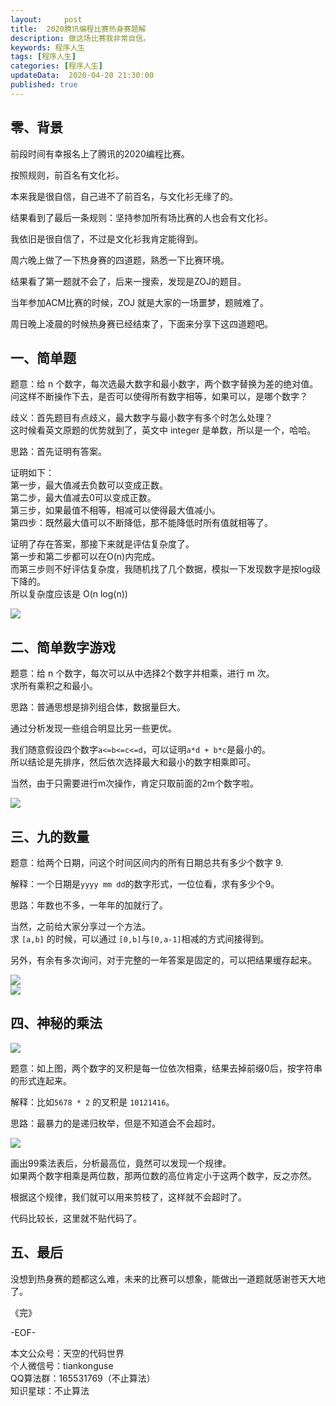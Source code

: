 ```yaml
---   
layout:     post  
title:  2020腾讯编程比赛热身赛题解  
description: 做这场比赛我非常自信。  
keywords: 程序人生  
tags: [程序人生]    
categories: [程序人生]  
updateData:  2020-04-20 21:30:00  
published: true  
---  
```



## 零、背景  


前段时间有幸报名上了腾讯的2020编程比赛。  


按照规则，前百名有文化衫。  


本来我是很自信，自己进不了前百名，与文化衫无缘了的。  


结果看到了最后一条规则：坚持参加所有场比赛的人也会有文化衫。  


我依旧是很自信了，不过是文化衫我肯定能得到。  


周六晚上做了一下热身赛的四道题，熟悉一下比赛环境。  


结果看了第一题就不会了，后来一搜索，发现是ZOJ的题目。  


当年参加ACM比赛的时候，ZOJ 就是大家的一场噩梦，题贼难了。  


周日晚上凌晨的时候热身赛已经结束了，下面来分享下这四道题吧。  


## 一、简单题  


题意：给 n 个数字，每次选最大数字和最小数字，两个数字替换为差的绝对值。  
问这样不断操作下去，是否可以使得所有数字相等，如果可以，是哪个数字？  


歧义：首先题目有点歧义，最大数字与最小数字有多个时怎么处理？  
这时候看英文原题的优势就到了，英文中 integer 是单数，所以是一个，哈哈。  


思路：首先证明有答案。  


证明如下：  
第一步，最大值减去负数可以变成正数。  
第二步，最大值减去0可以变成正数。  
第三步，如果最值不相等，相减可以使得最大值减小。  
第四步：既然最大值可以不断降低，那不能降低时所有值就相等了。  



证明了存在答案，那接下来就是评估复杂度了。  
第一步和第二步都可以在O(n)内完成。  
而第三步则不好评估复杂度，我随机找了几个数据，模拟一下发现数字是按log级下降的。  
所以复杂度应该是 O(n log(n))  



![](http://res2020.tiankonguse.com/images/2020/04/001.png)  


## 二、简单数字游戏  


题意：给 n 个数字，每次可以从中选择2个数字并相乘，进行 m 次。  
求所有乘积之和最小。  


思路：普通思想是排列组合体，数据量巨大。  


通过分析发现一些组合明显比另一些更优。  


我们随意假设四个数字`a<=b<=c<=d`，可以证明`a*d + b*c`是最小的。  
所以结论是先排序，然后依次选择最大和最小的数字相乘即可。  


当然，由于只需要进行m次操作，肯定只取前面的2m个数字啦。  


![](http://res2020.tiankonguse.com/images/2020/04/002.png)  


## 三、九的数量  


题意：给两个日期，问这个时间区间内的所有日期总共有多少个数字 9.  


解释：一个日期是`yyyy mm dd`的数字形式，一位位看，求有多少个9。  


思路：年数也不多，一年年的加就行了。  


当然，之前给大家分享过一个方法。  
求 `[a,b]` 的时候，可以通过 `[0,b]`与`[0,a-1]`相减的方式间接得到。  


另外，有余有多次询问，对于完整的一年答案是固定的，可以把结果缓存起来。  



![](http://res2020.tiankonguse.com/images/2020/04/003.png)  
![](http://res2020.tiankonguse.com/images/2020/04/004.png)  


## 四、神秘的乘法  



![](http://res2020.tiankonguse.com/images/2020/04/005.png)  


题意：如上图，两个数字的叉积是每一位依次相乘，结果去掉前缀0后，按字符串的形式连起来。  


解释：比如`5678 * 2` 的叉积是 `10121416`。  


思路：最暴力的是递归枚举，但是不知道会不会超时。  


![](http://res2020.tiankonguse.com/images/2020/04/006.png)  


画出99乘法表后，分析最高位，竟然可以发现一个规律。  
如果两个数字相乘是两位数，那两位数的高位肯定小于这两个数字，反之亦然。  


根据这个规律，我们就可以用来剪枝了，这样就不会超时了。  


代码比较长，这里就不贴代码了。  


## 五、最后  


没想到热身赛的题都这么难，未来的比赛可以想象，能做出一道题就感谢苍天大地了。  



《完》


-EOF-  



本文公众号：天空的代码世界  
个人微信号：tiankonguse  
QQ算法群：165531769（不止算法）  
知识星球：不止算法  

